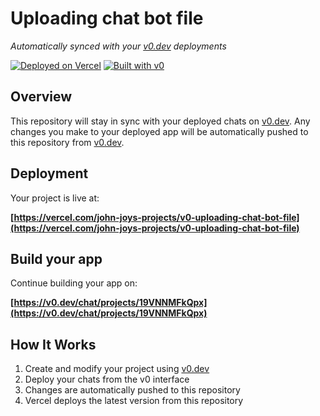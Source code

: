 # Uploading chat bot file

*Automatically synced with your [v0.dev](https://v0.dev) deployments*

[![Deployed on Vercel](https://img.shields.io/badge/Deployed%20on-Vercel-black?style=for-the-badge&logo=vercel)](https://vercel.com/john-joys-projects/v0-uploading-chat-bot-file)
[![Built with v0](https://img.shields.io/badge/Built%20with-v0.dev-black?style=for-the-badge)](https://v0.dev/chat/projects/19VNNMFkQpx)

## Overview

This repository will stay in sync with your deployed chats on [v0.dev](https://v0.dev).
Any changes you make to your deployed app will be automatically pushed to this repository from [v0.dev](https://v0.dev).

## Deployment

Your project is live at:

**[https://vercel.com/john-joys-projects/v0-uploading-chat-bot-file](https://vercel.com/john-joys-projects/v0-uploading-chat-bot-file)**

## Build your app

Continue building your app on:

**[https://v0.dev/chat/projects/19VNNMFkQpx](https://v0.dev/chat/projects/19VNNMFkQpx)**

## How It Works

1. Create and modify your project using [v0.dev](https://v0.dev)
2. Deploy your chats from the v0 interface
3. Changes are automatically pushed to this repository
4. Vercel deploys the latest version from this repository
